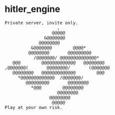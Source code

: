 # hitler_engine
<pre>
Private server, invite only.
                    ,                   
                  @@@@@                 
               &@@@@@@@                 
             @@@@@@@@                   
          &@@@@@@@        @@@@*         
         @@@@@@@@       @@@@@@@@@       
           /@@@@@@@/ @@@@@@@@@@@@@@*    
   @@@        @@@@@@@@@@@@@   @@@@@@@@  
,@@@@@@@(       @@@@@@@@/       (@@@@@@@
   @@@@@@@@   @@@@@@@@@@@@@        @@@  
     *@@@@@@@@@@@@@  /@@@@@@@/          
        @@@@@@@@@       @@@@@@@@        
          *@@@        @@@@@@@@          
                    @@@@@@@@            
                 @@@@@@@@               
                  @@@@@                 
Play at your own risk.
</pre>


